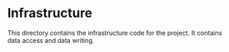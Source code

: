 # Infrastructure

This directory contains the infrastructure code for the project. It contains data access and data writing.
